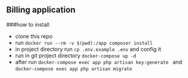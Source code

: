 
## Billing application

###how to install 

- clone this repo
- run `docker run --rm -v $(pwd):/app composer install`
- in project directory run `cp .env.example .env` and config it  
- run in git project directory `docker-compose up -d` 
- after run `docker-compose exec app php artisan key:generate
` and `docker-compose exec app php artisan migrate
`
